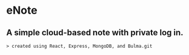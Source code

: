 # eNote

## A simple cloud-based note with private log in.
    > created using React, Express, MongoDB, and Bulma.git 